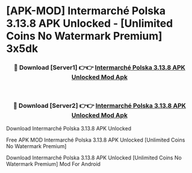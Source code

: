 # [APK-MOD] Intermarché Polska 3.13.8 APK Unlocked - [Unlimited Coins No Watermark Premium] 3x5dk



<div align="center">
<h3>🔴 Download [Server1] 👉👉 <a href="https://momento.my/?title=Intermarché_Polska_3.13.8_APK_Unlocked">Intermarché Polska 3.13.8 APK Unlocked Mod Apk</a></h3><br>

<h3>🔴 Download [Server2] 👉👉 <a href="https://momento.my/?title=Intermarché_Polska_3.13.8_APK_Unlocked">Intermarché Polska 3.13.8 APK Unlocked Mod Apk</a></h3>
</div>



Download Intermarché Polska 3.13.8 APK Unlocked 

Free APK MOD Intermarché Polska 3.13.8 APK Unlocked [Unlimited Coins No Watermark Premium]

Download Intermarché Polska 3.13.8 APK Unlocked [Unlimited Coins No Watermark Premium] Mod For Android
